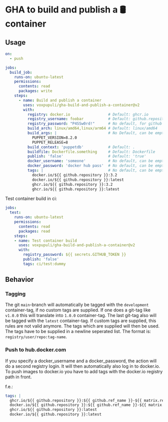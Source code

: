 # GHA to build and publish a 🛢️ container

## Usage

```yaml
on:
  - push

jobs:
  build_job:
    runs-on: ubuntu-latest
    permissions:
      contents: read
      packages: write
    steps:
      - name: Build and publish a container
        uses: voxpupuli/gha-build-and-publish-a-container@v2
        with:
          registry: docker.io                 # Default: ghcr.io
          registry_username: foobar           # Default: github.repository_owner
          registry_password: "P4SSw0rd!"      # No default, for github set it to ${{ secrets.GITHUB_TOKEN }}
          build_arch: linux/amd64,linux/arm64 # Default: linux/amd64
          build_args: |                       # No Default, can be empty
            PUPPET_VERSION=8.2.0
            PUPPET_RELEASE=8
          build_context: 'puppetdb'           # Default: .
          buildfile: Dockerfile.something     # Default: Dockerfile
          publish: 'false'                    # Default: 'true'
          docker_username: 'someone'          # No default, can be empty
          docker_password: 'docker hub pass'  # No default, can be empty
          tags: |                             # No default, can be empty
            docker.io/${{ github.repository }}:3.2
            docker.io/${{ github.repository }}:latest
            ghcr.io/${{ github.repository }}:3.2
            ghcr.io/${{ github.repository }}:latest
```

Test container build in ci:

```yaml
jobs:
  test:
    runs-on: ubuntu-latest
    permissions:
      contents: read
      packages: read
    steps:
    - name: Test container build
      uses: voxpupuli/gha-build-and-publish-a-container@v2
      with:
        registry_password: ${{ secrets.GITHUB_TOKEN }}
        publish: 'false'
        tags: ci/test:dummy
```

## Behavior

### Tagging

The git `main`-branch will automatically be tagged with the `development` container-tag, if no custom tags are supplied.
If one does a git-tag like `v1.0.0` this will translate into `1.0.0` container-tag.
The last git-tag also will be tagged with the `latest` container-tag.
If custom tags are supplied, this rules are not valid anymore.
The tags which are supplied will then be used. The tags have to be supplied in a newline seperated list.
The format is: `registry/user/repo:tag-name`.

### Push to hub.docker.com

If you specify a docker_username and a docker_password, the action will do a second registry login.
It will then automatically also log in to docker.io. To push images to docker.io you have to add tags with the docker.io registry path in front.

f.e.:

```yaml
tags: |
  ghcr.io/${{ github.repository }}:${{ github.ref_name }}-${{ matrix.release }}
  docker.io/${{ github.repository }}:${{ github.ref_name }}-${{ matrix.release }}
  ghcr.io/${{ github.repository }}:latest
  docker.io/${{ github.repository }}:latest
```
